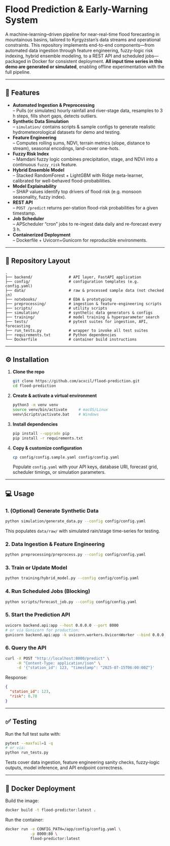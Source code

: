 # Flood Prediction & Early-Warning System

A machine-learning–driven pipeline for near-real-time flood forecasting in mountainous basins, tailored to Kyrgyzstan’s data streams and operational constraints. This repository implements end-to-end components—from automated data ingestion through feature engineering, fuzzy-logic risk indexing, hybrid ensemble modeling, to a REST API and scheduled jobs—packaged in Docker for consistent deployment. **All input time series in this demo are generated or simulated**, enabling offline experimentation with the full pipeline.

---

## 🚀 Features

- **Automated Ingestion & Preprocessing**  
  – Pulls (or simulates) hourly rainfall and river-stage data, resamples to 3 h steps, fills short gaps, detects outliers.  
- **Synthetic Data Simulation**  
  – `simulation/` contains scripts & sample configs to generate realistic hydrometeorological datasets for demo and testing.  
- **Feature Engineering**  
  – Computes rolling sums, NDVI, terrain metrics (slope, distance to stream), seasonal encodings, land-cover one-hots.  
- **Fuzzy Risk Index**  
  – Mamdani fuzzy logic combines precipitation, stage, and NDVI into a continuous `fuzzy_risk` feature.  
- **Hybrid Ensemble Model**  
  – Stacked RandomForest + LightGBM with Ridge meta-learner, calibrated for well-behaved flood-probabilities.  
- **Model Explainability**  
  – SHAP values identify top drivers of flood risk (e.g. monsoon seasonality, fuzzy index).  
- **REST API**  
  – `POST /predict` returns per-station flood-risk probabilities for a given timestamp.  
- **Job Scheduler**  
  – APScheduler “cron” jobs to re-ingest data daily and re-forecast every 3 h.  
- **Containerized Deployment**  
  – Dockerfile + Uvicorn+Gunicorn for reproducible environments.  

---

## 📂 Repository Layout

```
.
├── backend/                # API layer, FastAPI application    
├── config/                 # configuration templates (e.g. config.yaml)  
├── data/                   # raw & processed sample data (not checked in)  
├── notebooks/              # EDA & prototyping  
├── preprocessing/          # ingestion & feature-engineering scripts  
├── scripts/                # utility scripts  
├── simulation/             # synthetic data generators & configs  
├── training/               # model training & hyperparameter search  
├── tests/                  # pytest suites for ingestion, API, forecasting  
├── run_tests.py            # wrapper to invoke all test suites  
├── requirements.txt        # Python dependencies  
└── Dockerfile              # container build instructions  
```

---

## ⚙️ Installation

1. **Clone the repo**  
   ```bash
   git clone https://github.com/acxcil/flood-prediction.git
   cd flood-prediction
   ```

2. **Create & activate a virtual environment**  
   ```bash
   python3 -m venv venv
   source venv/bin/activate     # macOS/Linux
   venv\Scripts\activate.bat    # Windows
   ```

3. **Install dependencies**  
   ```bash
   pip install --upgrade pip
   pip install -r requirements.txt
   ```

4. **Copy & customize configuration**  
   ```bash
   cp config/config.sample.yaml config/config.yaml
   ```
   Populate `config.yaml` with your API keys, database URI, forecast grid, scheduler timings, or simulation parameters.

---

## 💻 Usage

### 1. (Optional) Generate Synthetic Data
```bash
python simulation/generate_data.py --config config/config.yaml
```
This populates `data/raw/` with simulated rain/stage time-series for testing.

### 2. Data Ingestion & Feature Engineering
```bash
python preprocessing/preprocess.py --config config/config.yaml
```

### 3. Train or Update Model
```bash
python training/hybrid_model.py --config config/config.yaml
```

### 4. Run Scheduled Jobs (Blocking)
```bash
python scripts/forecast_job.py --config config/config.yaml
```

### 5. Start the Prediction API
```bash
uvicorn backend.api:app --host 0.0.0.0 --port 8000
# or via Gunicorn for production:
gunicorn backend.api:app -k uvicorn.workers.UvicornWorker --bind 0.0.0.0:80
```

### 6. Query the API
```bash
curl -X POST "http://localhost:8000/predict" \
     -H "Content-Type: application/json" \
     -d '{"station_id": 123, "timestamp": "2025-07-15T06:00:00Z"}'
```

Response:
```json
{
  "station_id": 123,
  "risk": 0.78
}
```

---

## ✅ Testing

Run the full test suite with:
```bash
pytest --maxfail=1 -q
# or via:
python run_tests.py
```

Tests cover data ingestion, feature engineering sanity checks, fuzzy‐logic outputs, model inference, and API endpoint correctness.

---

## 🐳 Docker Deployment

Build the image:
```bash
docker build -t flood-predictor:latest .
```

Run the container:
```bash
docker run -e CONFIG_PATH=/app/config/config.yaml \
           -p 8000:80 \
           flood-predictor:latest
```
